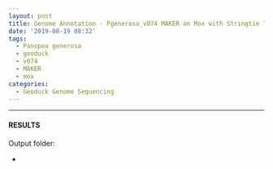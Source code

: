 ```yaml
---
layout: post
title: Genome Annotation - Pgenerosa_v074 MAKER on Mox with Stringtie Transcripts GFF
date: '2019-08-19 08:32'
tags:
  - Panopea generosa
  - geoduck
  - v074
  - MAKER
  - mox
categories:
  - Geoduck Genome Sequencing
---
```




---

#### RESULTS

Output folder:

- []()

